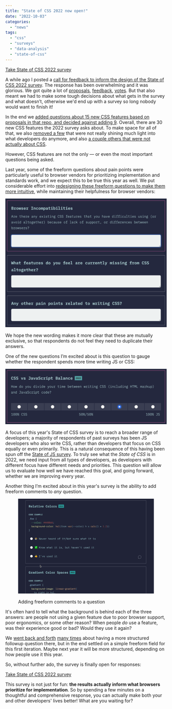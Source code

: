 ```yaml
---
title: "State of CSS 2022 now open!"
date: "2022-10-03"
categories:
  - "news"
tags:
  - "css"
  - "surveys"
  - "data-analysis"
  - "state-of-css"
---
```


[Take State of CSS 2022 survey](https://survey.devographics.com/survey/state-of-css/2022?source=leaverou)

A while ago I posted a [call for feedback to inform the design of the State of CSS 2022 survey](https://lea.verou.me/2022/07/help-design-the-state-of-css-survey-2022/). The response has been overwhelming and it was glorious. We got quite a lot of [proposals](https://github.com/Devographics/surveys/issues?q=is%3Aissue+is%3Aopen+sort%3Aupdated-desc), [feedback](https://github.com/Devographics/surveys/issues?q=is%3Aissue+is%3Aopen+sort%3Aupdated-desc), [votes](https://projects.verou.me/mavoice/?repo=devographics/surveys&labels=State%20of%20CSS%202022). But that also meant we had to make some tough decisions about what gets in the survey and what doesn’t, otherwise we'd end up with a survey so long nobody would want to finish it!

In the end we [added questions about 15 new CSS features based on proposals in that repo, and decided against adding 9](https://github.com/orgs/Devographics/projects/1/views/1). Overall, there are 30 new CSS features the 2022 survey asks about. To make space for all of that, we also [removed a few](https://github.com/Devographics/surveys/issues/37) that were not really shining much light into what developers do anymore, and also [a couple others that were not actually about CSS](https://github.com/Devographics/surveys/issues/11).

However, CSS features are not the only — or even the most important questions being asked.

Last year, some of the freeform questions about pain points were particularly useful to browser vendors for prioritizing implementation and standards work, and we expect this to be true this year as well. We put considerable effort into [redesigning these freeform questions to make them more intuitive](https://github.com/Devographics/surveys/issues/36), while maintaining their helpfulness for browser vendors:

![](images/image-3.png)

We hope the new wording makes it more clear that these are mutually exclusive, so that respondents do not feel they need to duplicate their answers.

One of the new questions I’m excited about is this question to gauge whether the respondent spends more time writing JS or CSS:

![](images/image-1.png)

A focus of this year's State of CSS survey is to reach a broader range of developers; a majority of respondents of past surveys has been JS developers who also write CSS, rather than developers that focus on CSS equally or even primarily. This is a natural consequence of this having been spun off the [State of JS survey](https://stateofjs.com/en-us/). To truly see what the _State of CSS_ is in 2022, we need input from all types of developers, as developers with different focus have different needs and priorities. This question will allow us to evaluate how well we have reached this goal, and going forward, whether we are improving every year.

Another thing I’m excited about in this year's survey is the ability to add freeform comments to _any_ question.

<figure>

![](images/comments.gif)
<figcaption>Adding freeform comments to a question</figcaption>

</figure>



It's often hard to tell what the background is behind each of the three answers: are people not using a given feature due to poor browser support, poor ergonomics, or some other reason? When people _do_ use a feature, was their experience good or bad? Would they use it again?

We [went back and forth](https://github.com/Devographics/surveys/issues/41) [many times](https://github.com/Devographics/Monorepo/issues/99) about having a more structured followup question there, but in the end settled on a simple freeform field for this first iteration. Maybe next year it will be more structured, depending on how people use it this year.

So, without further ado, the survey is finally open for responses:

[Take State of CSS 2022 survey](https://survey.devographics.com/survey/state-of-css/2022?source=leaverou)

This survey is not just for fun: **the results actually inform what browsers prioritize for implementation**. So by spending a few minutes on a thoughtful and comprehensive response, you can actually make both your and other developers' lives better! What are you waiting for?
